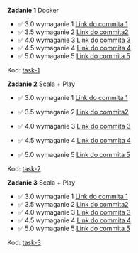 **Zadanie 1** Docker

- :white_check_mark: 3.0 wymaganie 1 [Link do commita 1](https://github.com/Shintenza/e-biznes-uj-2025/commit/c21261db81676f39ab5f0d63d84ab061c375ca44)
- :white_check_mark: 3.5 wymaganie 2 [Link do commita2 ](https://github.com/Shintenza/e-biznes-uj-2025/commit/c21261db81676f39ab5f0d63d84ab061c375ca44)
- :white_check_mark: 4.0 wymaganie 3 [Link do commita 3](https://github.com/Shintenza/e-biznes-uj-2025/commit/c21261db81676f39ab5f0d63d84ab061c375ca44)
- :white_check_mark: 4.5 wymaganie 4 [Link do commita 4](https://github.com/Shintenza/e-biznes-uj-2025/commit/c21261db81676f39ab5f0d63d84ab061c375ca44)
- :white_check_mark: 5.0 wymaganie 5 [Link do commita 5](https://github.com/Shintenza/e-biznes-uj-2025/commit/c21261db81676f39ab5f0d63d84ab061c375ca44)

Kod: [task-1](https://github.com/Shintenza/e-biznes-uj-2025/tree/master/task-1)

**Zadanie 2** Scala + Play

- :white_check_mark: 3.0 wymaganie 1 [Link do commita 1](https://github.com/Shintenza/e-biznes-uj-2025/commit/58817ee7c8f83e060a1d5bf8692e01e2e98d4134)
- :white_check_mark: 3.5 wymaganie 2 [Link do commita2 ](https://github.com/Shintenza/e-biznes-uj-2025/commit/58817ee7c8f83e060a1d5bf8692e01e2e98d4134)
- :white_check_mark: 4.0 wymaganie 3 [Link do commita 3](https://github.com/Shintenza/e-biznes-uj-2025/commit/58817ee7c8f83e060a1d5bf8692e01e2e98d4134)

- :white_check_mark: 4.5 wymaganie 4 [Link do commita 4](https://github.com/Shintenza/e-biznes-uj-2025/commit/58817ee7c8f83e060a1d5bf8692e01e2e98d4134)

- :white_check_mark: 5.0 wymaganie 5 [Link do commita 5](https://github.com/Shintenza/e-biznes-uj-2025/commit/58817ee7c8f83e060a1d5bf8692e01e2e98d4134)

Kod: [task-2](https://github.com/Shintenza/e-biznes-uj-2025/tree/master/task-2_scala-shop)

**Zadanie 3** Scala + Play

- :white_check_mark: 3.0 wymaganie 1 [Link do commita 1](https://github.com/Shintenza/e-biznes-uj-2025/commit/8cd9acef76fbd3e60db41c49cf50daf03a8f61bd)
- :white_check_mark: 3.5 wymaganie 2 [Link do commita2 ](https://github.com/Shintenza/e-biznes-uj-2025/commit/8cd9acef76fbd3e60db41c49cf50daf03a8f61bd)
- :white_check_mark: 4.0 wymaganie 3 [Link do commita 3](https://github.com/Shintenza/e-biznes-uj-2025/commit/8cd9acef76fbd3e60db41c49cf50daf03a8f61bd)
- :white_check_mark: 4.5 wymaganie 4 [Link do commita 4](https://github.com/Shintenza/e-biznes-uj-2025/commit/8cd9acef76fbd3e60db41c49cf50daf03a8f61bd)
- :white_check_mark: 5.0 wymaganie 5 [Link do commita 5](https://github.com/Shintenza/e-biznes-uj-2025/commit/8cd9acef76fbd3e60db41c49cf50daf03a8f61bd)

Kod: [task-3](https://github.com/Shintenza/e-biznes-uj-2025/tree/master/task-3_ktor)
